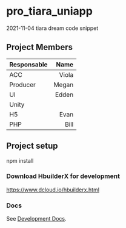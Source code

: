 # pro_tiara_uniapp
2021-11-04 tiara dream code snippet

## Project Members
| Responsable  |  Name  |
| :----------- | ------------:| 
| ACC          | Viola
| Producer	   | Megan
| UI		   | Edden
| Unity		   | 
| H5		   | Evan 
| PHP		   | Bill

## Project setup
npm install

### Download HbuilderX for development
https://www.dcloud.io/hbuilderx.html


### Docs
See [Development Docs](https://uniapp.dcloud.io/).
